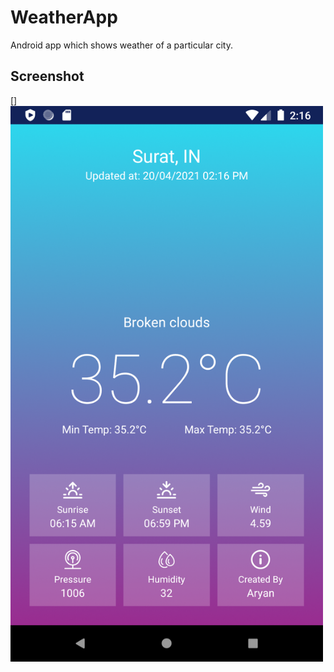 # WeatherApp
Android app which shows weather of a particular city.

## Screenshot
[<img align="left" alt="App Screenshot" width="500px" src="https://github.com/ak523/WeatherApp/blob/master/Screenshot_1618908380.png" />]
